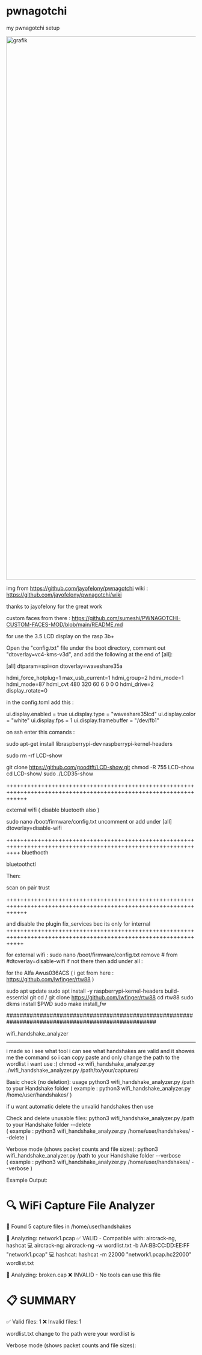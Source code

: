 # pwnagotchi
my pwnagotchi setup


<img width="1926" height="1440" alt="grafik" src="https://github.com/user-attachments/assets/6313ce81-98ba-4fea-a443-324564c6c2fc" />

img from https://github.com/jayofelony/pwnagotchi
wiki : https://github.com/jayofelony/pwnagotchi/wiki

thanks to jayofelony for the great work

custom faces from there :  https://github.com/sumeshi/PWNAGOTCHI-CUSTOM-FACES-MOD/blob/main/README.md

for use the 3.5 LCD display on the rasp 3b+

Open the "config.txt" file under the boot directory, comment out "dtoverlay=vc4-kms-v3d", and add the following at the end of [all]: 

[all]
dtparam=spi=on
dtoverlay=waveshare35a

hdmi_force_hotplug=1
max_usb_current=1
hdmi_group=2
hdmi_mode=1
hdmi_mode=87
hdmi_cvt 480 320 60 6 0 0 0
hdmi_drive=2
display_rotate=0

in the config.toml add this :

ui.display.enabled = true
ui.display.type = "waveshare35lcd"
ui.display.color = "white"
ui.display.fps = 1
ui.display.framebuffer = "/dev/fb1"


on ssh enter this comands :

sudo apt-get install libraspberrypi-dev raspberrypi-kernel-headers

sudo rm -rf LCD-show

git clone https://github.com/goodtft/LCD-show.git
chmod -R 755 LCD-show
cd LCD-show/
sudo ./LCD35-show 

++++++++++++++++++++++++++++++++++++++++++++++++++++++++++++++++++++++++++++++++++++++++++++++++++++++++++++++++++

external wifi ( disable bluetooth also )

sudo nano /boot/firmware/config.txt
uncomment or add under [all] 
dtoverlay=disable-wifi

++++++++++++++++++++++++++++++++++++++++++++++++++++++++++++++++++++++++++++++++++++++++++++++++++++++++++++++++
bluethooth

bluetoothctl

Then:

scan on
pair <your-phone-mac>
trust <your-phone-mac>


++++++++++++++++++++++++++++++++++++++++++++++++++++++++++++++++++++++++++++++++++++++++++++++++++++++++++++++++++


and disable the plugin fix_services bec its only for internal
+++++++++++++++++++++++++++++++++++++++++++++++++++++++++++++++++++++++++++++++++++++++++++++++++++++++++++++++++

for external wifi :
sudo nano /boot/firmware/config.txt
remove # from #dtoverlay=disable-wifi
if not there then add under all :

for the Alfa Awus036ACS ( i get from here : https://github.com/lwfinger/rtw88 )

sudo apt update
sudo apt install -y raspberrypi-kernel-headers build-essential git
cd /
git clone https://github.com/lwfinger/rtw88
cd rtw88
sudo dkms install $PWD
sudo make install_fw


#####################################################################################################


wifi_handshake_analyzer
*************************
i made so i see what tool i can see what handshakes are valid and it showes me the command so i can copy paste and only change the path to the wordlist i want use  :)
chmod +x wifi_handshake_analyzer.py
./wifi_handshake_analyzer.py /path/to/your/captures/

Basic check (no deletion):
usage python3 wifi_handshake_analyzer.py /path to your Handshake folder 
( example :  python3 wifi_handshake_analyzer.py /home/user/handshakes/ )

if u want automatic delete the unvalid handshakes then use 

Check and delete unusable files:
python3 wifi_handshake_analyzer.py /path to your Handshake folder --delete   
( example :  python3 wifi_handshake_analyzer.py /home/user/handshakes/ --delete )

Verbose mode (shows packet counts and file sizes):
python3 wifi_handshake_analyzer.py /path to your Handshake folder --verbose   
( example :  python3 wifi_handshake_analyzer.py /home/user/handshakes/ --verbose )

Example Output:

🔍 WiFi Capture File Analyzer
==================================================
📁 Found 5 capture files in /home/user/handshakes

🔎 Analyzing: network1.pcap
   ✅ VALID - Compatible with: aircrack-ng, hashcat
   💻 aircrack-ng: aircrack-ng -w wordlist.txt -b AA:BB:CC:DD:EE:FF "network1.pcap"
   💻 hashcat: hashcat -m 22000 "network1.pcap.hc22000" wordlist.txt

🔎 Analyzing: broken.cap
   ❌ INVALID - No tools can use this file

📋 SUMMARY
==================================================
✅ Valid files: 1
❌ Invalid files: 1

wordlist.txt change to the path were your wordlist is

Verbose mode (shows packet counts and file sizes):
